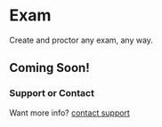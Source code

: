 # Exam

Create and proctor any exam, any way.

## Coming Soon!

### Support or Contact

Want more info? [contact support](mailto:aaron.clymer@yahoo.com)
